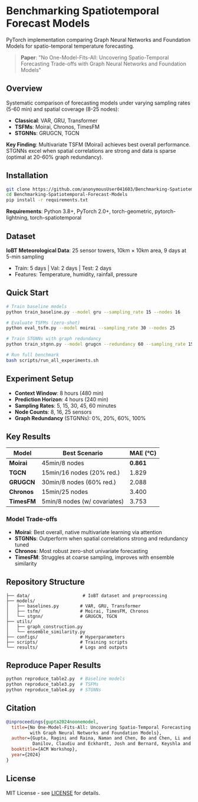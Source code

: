 # Benchmarking Spatiotemporal Forecast Models

PyTorch implementation comparing Graph Neural Networks and Foundation Models for spatio-temporal temperature forecasting.

> **Paper**: "No One-Model-Fits-All: Uncovering Spatio-Temporal Forecasting Trade-offs with Graph Neural Networks and Foundation Models"

## Overview

Systematic comparison of forecasting models under varying sampling rates (5-60 min) and spatial coverage (8-25 nodes):

- **Classical**: VAR, GRU, Transformer
- **TSFMs**: Moirai, Chronos, TimesFM  
- **STGNNs**: GRUGCN, TGCN

**Key Finding**: Multivariate TSFM (Moirai) achieves best overall performance. STGNNs excel when spatial correlations are strong and data is sparse (optimal at 20-60% graph redundancy).

## Installation

```bash
git clone https://github.com/anonymousUser041603/Benchmarking-Spatiotemporal-Forecast-Models.git
cd Benchmarking-Spatiotemporal-Forecast-Models
pip install -r requirements.txt
```

**Requirements**: Python 3.8+, PyTorch 2.0+, torch-geometric, pytorch-lightning, torch-spatiotemporal

## Dataset

**IoBT Meteorological Data**: 25 sensor towers, 10km × 10km area, 9 days at 5-min sampling
- Train: 5 days | Val: 2 days | Test: 2 days
- Features: Temperature, humidity, rainfall, pressure

## Quick Start

```bash
# Train baseline models
python train_baseline.py --model gru --sampling_rate 15 --nodes 16

# Evaluate TSFMs (zero-shot)
python eval_tsfm.py --model moirai --sampling_rate 30 --nodes 25

# Train STGNNs with graph redundancy
python train_stgnn.py --model grugcn --redundancy 60 --sampling_rate 15 --nodes 16

# Run full benchmark
bash scripts/run_all_experiments.sh
```

## Experiment Setup

- **Context Window**: 8 hours (480 min)
- **Prediction Horizon**: 4 hours (240 min)
- **Sampling Rates**: 5, 15, 30, 45, 60 minutes
- **Node Counts**: 8, 16, 25 sensors
- **Graph Redundancy** (STGNNs): 0%, 20%, 60%, 100%

## Key Results

| Model | Best Scenario | MAE (°C) |
|-------|---------------|----------|
| **Moirai** | 45min/8 nodes | **0.861** |
| **TGCN** | 15min/16 nodes (20% red.) | 1.829 |
| **GRUGCN** | 30min/8 nodes (60% red.) | 2.088 |
| **Chronos** | 15min/25 nodes | 3.400 |
| **TimesFM** | 5min/8 nodes (w/ covariates) | 3.753 |

### Model Trade-offs

- **Moirai**: Best overall, native multivariate learning via attention
- **STGNNs**: Outperform when spatial correlations strong and redundancy tuned
- **Chronos**: Most robust zero-shot univariate forecasting
- **TimesFM**: Struggles at coarse sampling, improves with ensemble similarity

## Repository Structure

```
├── data/                    # IoBT dataset and preprocessing
├── models/
│   ├── baselines.py        # VAR, GRU, Transformer
│   ├── tsfm/               # Moirai, TimesFM, Chronos
│   └── stgnn/              # GRUGCN, TGCN
├── utils/
│   ├── graph_construction.py
│   └── ensemble_similarity.py
├── configs/                # Hyperparameters
├── scripts/                # Training scripts
└── results/                # Logs and outputs
```

## Reproduce Paper Results

```bash
python reproduce_table2.py  # Baseline models
python reproduce_table3.py  # TSFMs
python reproduce_table4.py  # STGNNs
```

## Citation

```bibtex
@inproceedings{gupta2024noonemodel,
  title={No One-Model-Fits-All: Uncovering Spatio-Temporal Forecasting Trade-offs 
         with Graph Neural Networks and Foundation Models},
  author={Gupta, Ragini and Raina, Naman and Chen, Bo and Chen, Li and 
          Danilov, Claudiu and Eckhardt, Josh and Bernard, Keyshla and Nahrstedt, Klara},
  booktitle={ACM Workshop},
  year={2024}
}
```

## License

MIT License - see [LICENSE](LICENSE) for details.
